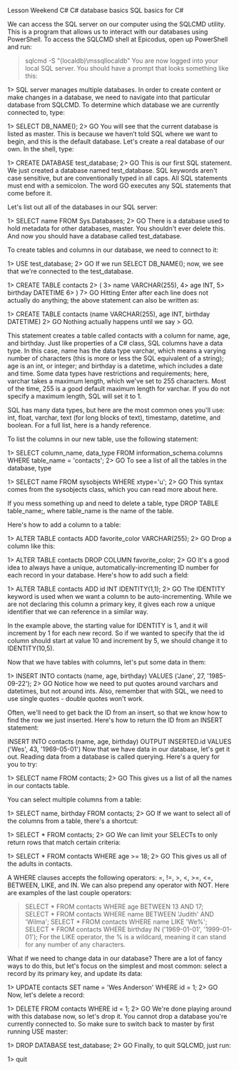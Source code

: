 Lesson Weekend
C# C# database basics SQL basics for C#

We can access the SQL server on our computer using the SQLCMD utility. This is a program that allows us to interact with our databases using PowerShell. To access the SQLCMD shell at Epicodus, open up PowerShell and run:

> sqlcmd -S "(localdb)\mssqllocaldb"
You are now logged into your local SQL server. You should have a prompt that looks something like this:

1>
SQL server manages multiple databases. In order to create content or make changes in a database, we need to navigate into that particular database from SQLCMD. To determine which database we are currently connected to, type:

1> SELECT DB_NAME();
2> GO
You will see that the current database is listed as master. This is because we haven’t told SQL where we want to begin, and this is the default database. Let's create a real database of our own. In the shell, type:

1> CREATE DATABASE test_database;
2> GO
This is our first SQL statement. We just created a database named test_database. SQL keywords aren't case sensitive, but are conventionally typed in all caps. All SQL statements must end with a semicolon. The word GO executes any SQL statements that come before it.

Let's list out all of the databases in our SQL server:

1> SELECT name FROM Sys.Databases;
2> GO
There is a database used to hold metadata for other databases, master. You shouldn't ever delete this. And now you should have a database called test_database.

To create tables and columns in our database, we need to connect to it:

1> USE test_database;
2> GO
If we run SELECT DB_NAME(); now, we see that we're connected to the test_database.

1> CREATE TABLE contacts
2> (
3>   name VARCHAR(255),
4>   age INT,
5>   birthday DATETIME
6> )
7> GO
Hitting Enter after each line does not actually do anything; the above statement can also be written as:

1> CREATE TABLE contacts (name VARCHAR(255), age INT, birthday DATETIME)
2> GO
Nothing actually happens until we say > GO.

This statement creates a table called contacts with a column for name, age, and birthday. Just like properties of a C# class, SQL columns have a data type. In this case, name has the data type varchar, which means a varying number of characters (this is more or less the SQL equivalent of a string); age is an int, or integer; and birthday is a datetime, which includes a date and time. Some data types have restrictions and requirements; here, varchar takes a maximum length, which we've set to 255 characters. Most of the time, 255 is a good default maximum length for varchar. If you do not specify a maximum length, SQL will set it to 1.

SQL has many data types, but here are the most common ones you'll use: int, float, varchar, text (for long blocks of text), timestamp, datetime, and boolean. For a full list, here is a handy reference.

To list the columns in our new table, use the following statement:

1> SELECT column_name, data_type FROM information_schema.columns WHERE table_name = 'contacts';
2> GO
To see a list of all the tables in the database, type

1> SELECT name FROM sysobjects WHERE xtype='u';
2> GO
This syntax comes from the sysobjects class, which you can read more about here.

If you mess something up and need to delete a table, type DROP TABLE table_name;, where table_name is the name of the table.

Here's how to add a column to a table:

1> ALTER TABLE contacts ADD favorite_color VARCHAR(255);
2> GO
Drop a column like this:

1> ALTER TABLE contacts DROP COLUMN favorite_color;
2> GO
It's a good idea to always have a unique, automatically-incrementing ID number for each record in your database. Here's how to add such a field:

1> ALTER TABLE contacts ADD id INT IDENTITY(1,1);
2> GO
The IDENTITY keyword is used when we want a column to be auto-incrementing. While we are not declaring this column a primary key, it gives each row a unique identifier that we can reference in a similar way.

In the example above, the starting value for IDENTITY is 1, and it will increment by 1 for each new record. So if we wanted to specify that the id column should start at value 10 and increment by 5, we should change it to IDENTITY(10,5).

Now that we have tables with columns, let's put some data in them:

1> INSERT INTO contacts (name, age, birthday) VALUES ('Jane', 27, '1985-09-22');
2> GO
Notice how we need to put quotes around varchars and datetimes, but not around ints. Also, remember that with SQL, we need to use single quotes - double quotes won't work.

Often, we'll need to get back the ID from an insert, so that we know how to find the row we just inserted. Here's how to return the ID from an INSERT statement:

INSERT INTO contacts (name, age, birthday) OUTPUT INSERTED.id VALUES ('Wes', 43, '1969-05-01')
Now that we have data in our database, let's get it out. Reading data from a database is called querying. Here's a query for you to try:

1> SELECT name FROM contacts;
2> GO
This gives us a list of all the names in our contacts table.

You can select multiple columns from a table:

1> SELECT name, birthday FROM contacts;
2> GO
If we want to select all of the columns from a table, there's a shortcut:

1> SELECT * FROM contacts;
2> GO
We can limit your SELECTs to only return rows that match certain criteria:

1> SELECT * FROM contacts WHERE age >= 18;
2> GO
This gives us all of the adults in contacts.

A WHERE clauses accepts the following operators: =, !=, >, <, >=, <=, BETWEEN, LIKE, and IN. We can also prepend any operator with NOT. Here are examples of the last couple operators:

> SELECT * FROM contacts WHERE age BETWEEN 13 AND 17;  
> SELECT * FROM contacts WHERE name BETWEEN 'Judith' AND 'Wilma';
> SELECT * FROM contacts WHERE name LIKE 'We%';
> SELECT * FROM contacts WHERE birthday IN ('1969-01-01', '1999-01-01');
For the LIKE operator, the % is a wildcard, meaning it can stand for any number of any characters.

What if we need to change data in our database? There are a lot of fancy ways to do this, but let's focus on the simplest and most common: select a record by its primary key, and update its data:

1> UPDATE contacts SET name = 'Wes Anderson' WHERE id = 1;
2> GO
Now, let's delete a record:

1> DELETE FROM contacts WHERE id = 1;
2> GO
We're done playing around with this database now, so let's drop it. You cannot drop a database you're currently connected to. So make sure to switch back to master by first running USE master:

1> DROP DATABASE test_database;
2> GO
Finally, to quit SQLCMD, just run:

1> quit
